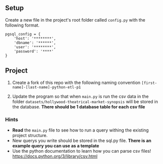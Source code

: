 ## Setup
   Create a new file in the project's root folder called ```config.py``` with the following format.
    
    pgsql_config = {
        'host': '********',
        'dbname': '******',
        'user': '********',
        'password': '****'
    }
    
## Project
   1. Create a fork of this repo with the following naming convention ```[first-name]-[last-name]-python-etl-p1```
   
   2. Update the program so that when ```main.py``` is run the csv data in the folder ```datasets/hollywood-theatrical-market-synopsis``` will be stored in the database.
   __There should be 1 database table for each csv file__
   
   ### Hints
   - __Read__ the ```main.py``` file to see how to run a query withing the existing project structure.
   - New querys you write should be stored in the sql.py file. __There is an example query you can use as a template__
   - Use the python documentation to learn how you can parse csv files! https://docs.python.org/3/library/csv.html
      
